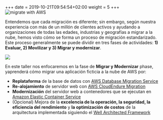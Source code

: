 
+++
date = 2019-10-21T09:54:54+02:00
weight = 5
+++
<img style="position: sticky; top:0px; right: 0px" src="/intro/migrate-with-aws.png" alt="migrate with AWS" />

Entendemos que cada migración es diferente; sin embargo, según nuestra experiencia con más de un millón de clientes activos y ayudando a organizaciones de todas las edades, industrias y geografías a migrar a la nube, hemos visto cómo se forma un proceso de migración estandarizado. Este proceso generalmente se puede dividir en tres fases de actividades: **1) Evaluar, 2) Movilizar y 3) Migrar y modernizar**.


<a href="https://aws.amazon.com/cloud-migration/how-to-migrate/" target="_blank"><img src="/intro/migration-process.png"></a>

En este taller nos enfocaremos en la fase de **Migrar y Modernizar** phase, yaprenderá cómo migrar una aplicación ficticia a la nube de AWS por:

  - **Replataforma** de la base de datos con <a href="https://aws.amazon.com/dms/" target="_blank" >AWS Database Migration Service</a>
  - **Re-alojamiento** de servidor web con <a href="https://aws.amazon.com/cloudendure-migration/" target="_blank" >AWS CloudEndure Migration</a>
  - **Modernización** del servidor web a contenedores que se ejecutan en <a href="https://aws.amazon.com/ecs/" target="_blank" >Amazon Elastic Container Service</a>
  - (Opcional) Mejora de la **excelencia de la operación, la seguridad, la eficiencia del rendimiento** y **la optimización de costos** de la arquitectura implementada siguiendo el <a href="https://aws.amazon.com/architecture/well-architected/" target="_blank" >Well Architected Framework</a>
